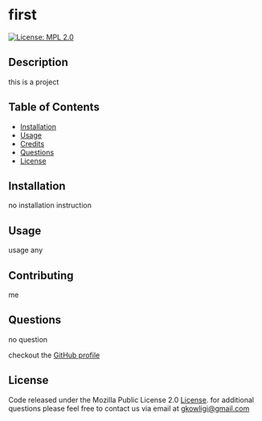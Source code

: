 # first
[![License: MPL 2.0](https://img.shields.io/badge/License-MPL%202.0-brightgreen.svg)](https://opensource.org/licenses/MPL-2.0)

## Description

this is a project

## Table of Contents
* [Installation](#installation)
* [Usage](#usage)
* [Credits](#credits)
* [Questions](#questions)
* [License](#license)


## Installation

no installation instruction



## Usage

usage any 



## Contributing

me





## Questions

no question

checkout the [GitHub profile](https://github.com/gkowligi1392)



## License

Code released under the Mozilla Public License 2.0 [License](https://choosealicense.com/licenses/mpl-2.0/). 
for additional questions please feel free to contact us via email at gkowligi@gmail.com